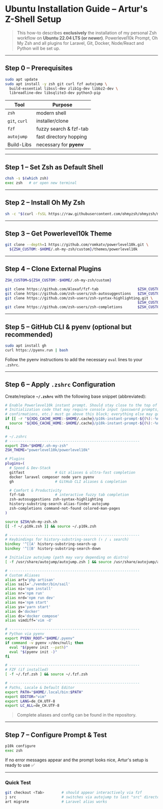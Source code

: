 # Ubuntu Installation Guide – Artur's Z-Shell Setup

> This how-to describes **exclusively** the installation of my personal Zsh workflow on **Ubuntu 22.04 LTS (or newer)**.
> Powerlevel10k Prompt, Oh My Zsh and all plugins for Laravel, Git, Docker, Node/React and Python will be set up.

---

## Step 0 – Prerequisites

```bash
sudo apt update
sudo apt install -y zsh git curl fzf autojump \
  build-essential libssl-dev zlib1g-dev libbz2-dev \
  libreadline-dev libsqlite3-dev python3-pip
```

| Tool          | Purpose                     |
| ------------- | --------------------------- |
| `zsh`         | modern shell                |
| `git`, `curl` | installer/clone             |
| `fzf`         | fuzzy search & fzf-tab      |
| `autojump`    | fast directory hopping      |
| Build-Libs    | necessary for **pyenv**     |

---

## Step 1 – Set Zsh as Default Shell

```bash
chsh -s $(which zsh)
exec zsh   # or open new terminal
```

---

## Step 2 – Install Oh My Zsh

```bash
sh -c "$(curl -fsSL https://raw.githubusercontent.com/ohmyzsh/ohmyzsh/master/tools/install.sh)"
```

---

## Step 3 – Get Powerlevel10k Theme

```bash
git clone --depth=1 https://github.com/romkatv/powerlevel10k.git \
  ${ZSH_CUSTOM:-$HOME/.oh-my-zsh/custom}/themes/powerlevel10k
```

---

## Step 4 – Clone External Plugins

```bash
ZSH_CUSTOM=${ZSH_CUSTOM:-$HOME/.oh-my-zsh/custom}

git clone https://github.com/Aloxaf/fzf-tab                  $ZSH_CUSTOM/plugins/fzf-tab
git clone https://github.com/zsh-users/zsh-autosuggestions   $ZSH_CUSTOM/plugins/zsh-autosuggestions
git clone https://github.com/zsh-users/zsh-syntax-highlighting.git \
                                                             $ZSH_CUSTOM/plugins/zsh-syntax-highlighting
git clone https://github.com/zsh-users/zsh-completions       $ZSH_CUSTOM/plugins/zsh-completions
```

---

## Step 5 – GitHub CLI & pyenv (optional but recommended)

```bash
sudo apt install gh
curl https://pyenv.run | bash
```

Follow the pyenv instructions to add the necessary `eval` lines to your `.zshrc`.

---

## Step 6 – Apply `.zshrc` Configuration

Create/replace **`~/.zshrc`** with the following base snippet (abbreviated):

```zsh
# Enable Powerlevel10k instant prompt. Should stay close to the top of ~/.zshrc.
# Initialization code that may require console input (password prompts, [y/n]
# confirmations, etc.) must go above this block; everything else may go below.
if [[ -r "${XDG_CACHE_HOME:-$HOME/.cache}/p10k-instant-prompt-${(%):-%n}.zsh" ]]; then
  source "${XDG_CACHE_HOME:-$HOME/.cache}/p10k-instant-prompt-${(%):-%n}.zsh"
fi

# ~/.zshrc
# ------------------------------------------------------------
export ZSH="$HOME/.oh-my-zsh"
ZSH_THEME="powerlevel10k/powerlevel10k"

# Plugins
plugins=(
  # Speed & Dev-Stack
  gitfast              # Git aliases & ultra-fast completion
  docker laravel composer node yarn pyenv
  gh                   # GitHub CLI aliases & completion

  # Comfort & Productivity
  fzf-tab              # interactive fuzzy tab completion
  zsh-autosuggestions zsh-syntax-highlighting
  history-substring-search alias-finder autojump
  zsh-completions command-not-found colored-man-pages
)

source $ZSH/oh-my-zsh.sh
[[ -f ~/.p10k.zsh ]] && source ~/.p10k.zsh

# ------------------------------------------------------------
# Keybindings for history-substring-search (↑ / ↓ search)
bindkey '^[[A' history-substring-search-up
bindkey '^[[B' history-substring-search-down

# Initialize autojump (path may vary depending on distro)
[ -f /usr/share/autojump/autojump.zsh ] && source /usr/share/autojump/autojump.zsh

# ------------------------------------------------------------
# Custom Aliases
alias art='php artisan'
alias sail='./vendor/bin/sail'
alias ni='npm install'
alias nr='npm run'
alias nrd='npm run dev'
alias ns='npm start'
alias ys='yarn start'
alias d='docker'
alias dc='docker compose'
alias vimdiff='vim -d'

# ------------------------------------------------------------
# Python via pyenv
export PYENV_ROOT="$HOME/.pyenv"
if command -v pyenv >/dev/null; then
  eval "$(pyenv init --path)"
  eval "$(pyenv init -)"
fi

# ------------------------------------------------------------
# FZF (if installed)
[ -f ~/.fzf.zsh ] && source ~/.fzf.zsh

# ------------------------------------------------------------
# Paths, Locale & Default Editor
export PATH="$HOME/.local/bin:$PATH"
export EDITOR="vim"
export LANG=de_CH.UTF-8
export LC_ALL=de_CH.UTF-8
```

> Complete aliases and config can be found in the repository.
---

## Step 7 – Configure Prompt & Test

```bash
p10k configure
exec zsh
```

If no error messages appear and the prompt looks nice, Artur's setup is ready to use ✅

---

### Quick Test

```bash
git checkout <Tab>        # should appear interactively via fzf
j src                     # switches via autojump to last "src" directory
art migrate               # Laravel alias works
```
